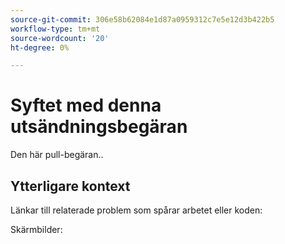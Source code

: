 ```yaml
---
source-git-commit: 306e58b62084e1d87a0959312c7e5e12d3b422b5
workflow-type: tm+mt
source-wordcount: '20'
ht-degree: 0%

---
```

# Syftet med denna utsändningsbegäran

Den här pull-begäran..

## Ytterligare kontext

Länkar till relaterade problem som spårar arbetet eller koden:


Skärmbilder:

<!-- Add any other context, such as screenshots or test results that demonstrate a fix.

Thank you for taking the time to contribute to our documentation.
-->
